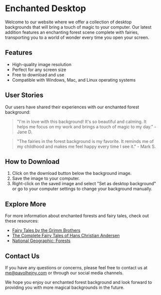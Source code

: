 <!--font:Cormorant Garamond-->

# Enchanted Desktop

Welcome to our website where we offer a collection of desktop backgrounds that will bring a touch of magic to your computer. Our latest addition features an enchanting forest scene complete with fairies, transporting you to a world of wonder every time you open your screen.

## Features

-   High-quality image resolution
-   Perfect for any screen size
-   Free to download and use
-   Compatible with Windows, Mac, and Linux operating systems

## User Stories

Our users have shared their experiences with our enchanted forest background:

> "I'm in love with this background! It's so beautiful and calming. It helps me focus on my work and brings a touch of magic to my day." - Jane D.

> "The fairies in the forest background is my favorite. It reminds me of my childhood and makes me feel happy every time I see it." - Mark S.

## How to Download

1. Click on the download button below the background image.
2. Save the image to your computer.
3. Right-click on the saved image and select "Set as desktop background" or go to your computer settings to change your background manually.

## Explore More

For more information about enchanted forests and fairy tales, check out these resources:

-   [Fairy Tales by the Grimm Brothers](#)
-   [The Complete Fairy Tales of Hans Christian Andersen](#)
-   [National Geographic: Forests](#)

## Contact Us

If you have any questions or concerns, please feel free to contact us at me@pavolhejny.com or through our social media channels.

We hope you enjoy our enchanted forest background and look forward to providing you with more magical backgrounds in the future.

<!--

Write me content for website with wallpaper which alt text is:

"A dreamy forest scene with fairies"

The name/title of the page should not be 1:1 copy of the alt text but rather a real content of the website which is using this wallpaper.

- Use markdown format
- Start with heading
- Heading should be short and concise
- The content should look like a real website
- The website should not be about the wallpaper, wallpaper is just a related background
- Heading should be contain work "wallpaper" or "background"
- Include real sections like references, contact, user stories, etc. use things relevant to the page purpose.
- Feel free to use structure like headings, bullets, numbering, blockquotes, paragraphs, horizontal lines, etc.
- You can use formatting like bold or _italic_
- You can include UTF-8 emojis
- Links should be only #hash anchors (and you can refer to the document itself)
- Do not include images


---


# Enchanting Forest Wallpaper for Your Desktop Background

Welcome to our website where we offer a variety of desktop backgrounds for you to choose from. Our latest addition is the dreamy forest scene with fairies wallpaper that will transport you to a magical world every time you open your computer.

## Features
- High-quality image resolution
- Perfect for any screen size
- Free to download and use
- Compatible with Windows, Mac, and Linux operating systems

## User Stories
Our users have shared their experiences with our enchanting forest wallpaper:
> "I love this wallpaper! It's so beautiful and calming. It helps me focus on my work and brings a touch of magic to my day." - Jane D.

> "The fairies in the forest wallpaper is my favorite. It reminds me of my childhood and makes me feel happy every time I see it." - Mark S.

## How to Download
1. Click on the download button below the wallpaper image.
2. Save the image to your computer.
3. Right-click on the saved image and select "Set as desktop background" or go to your computer settings to change your background manually.

## References
For more information about fairies and forests, check out these resources:
- [Fairy Tales by the Grimm Brothers](#)
- [The Complete Fairy Tales of Hans Christian Andersen](#)
- [National Geographic: Forests](#)

## Contact Us
If you have any questions or concerns, please feel free to contact us at me@pavolhejny.com or through our social media channels.

We hope you enjoy our enchanting forest wallpaper and look forward to providing you with more Cap<wbr>ti<wbr>va<wbr>ting backgrounds in the future.


---


Heading should not include word "wallpaper". The website should not be about the wallpaper itself, wallpaper is just a related background, rewrite whole content.


---


# Discover the Magic of Enchanted Forests with our Desktop Background

Welcome to our website where we offer a collection of desktop backgrounds that will bring a touch of magic to your computer. Our latest addition features an enchanting forest scene complete with fairies, transporting you to a world of wonder every time you open your screen.

## Features
- High-quality image resolution
- Perfect for any screen size
- Free to download and use
- Compatible with Windows, Mac, and Linux operating systems

## User Stories
Our users have shared their experiences with our enchanted forest background:
> "I'm in love with this background! It's so beautiful and calming. It helps me focus on my work and brings a touch of magic to my day." - Jane D.

> "The fairies in the forest background is my favorite. It reminds me of my childhood and makes me feel happy every time I see it." - Mark S.

## How to Download
1. Click on the download button below the background image.
2. Save the image to your computer.
3. Right-click on the saved image and select "Set as desktop background" or go to your computer settings to change your background manually.

## Explore More
For more information about enchanted forests and fairy tales, check out these resources:
- [Fairy Tales by the Grimm Brothers](#)
- [The Complete Fairy Tales of Hans Christian Andersen](#)
- [National Geographic: Forests](#)

## Contact Us
If you have any questions or concerns, please feel free to contact us at me@pavolhejny.com or through our social media channels.

We hope you enjoy our enchanted forest background and look forward to providing you with more magical backgrounds in the future.

-->
